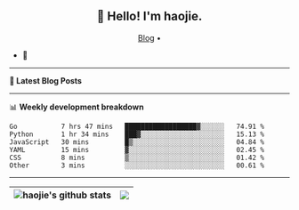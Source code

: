 <h2 align="center">👋 Hello! I'm haojie.</h2>
<p align="center">
  <a href="https://aoyouer.com">Blog</a> •
</p>


- 🔭 


-------

**📝 Latest Blog Posts**


-------

📊 **Weekly development breakdown**
<!--START_SECTION:waka-->

```text
Go           7 hrs 47 mins   ██████████████████▓░░░░░░   74.91 %
Python       1 hr 34 mins    ███▓░░░░░░░░░░░░░░░░░░░░░   15.13 %
JavaScript   30 mins         █▒░░░░░░░░░░░░░░░░░░░░░░░   04.84 %
YAML         15 mins         ▓░░░░░░░░░░░░░░░░░░░░░░░░   02.45 %
CSS          8 mins          ▒░░░░░░░░░░░░░░░░░░░░░░░░   01.42 %
Other        3 mins          ░░░░░░░░░░░░░░░░░░░░░░░░░   00.61 %
```

<!--END_SECTION:waka-->

-------



| <img align="center" src="https://github-readme-stats.vercel.app/api?username=haojie06&show_icons=true&theme=graywhite&show_icons=true&count_private=true&include_all_commits=true&hide_border=true" alt="haojie's github stats" /> | <img align="center" src="https://github-readme-stats.vercel.app/api/top-langs/?username=haojie06&layout=compact&theme=graywhite&hide_border=true&hide=css,html" /> |
| ------------- | ------------- |


